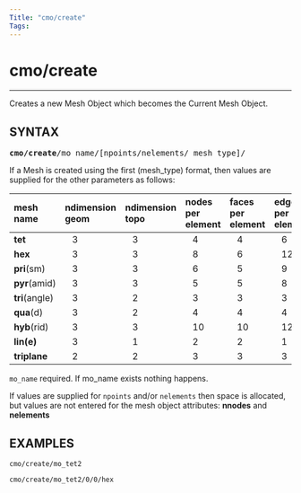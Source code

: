 ```yaml
---
Title: "cmo/create"
Tags:
---
```


# cmo/create

------

Creates a new Mesh Object which becomes the Current Mesh Object.

## SYNTAX

<pre>
<b>cmo/create</b>/mo_name/[npoints/nelements/ mesh_type]/
</pre>


If a Mesh is created using the first (mesh_type) format, then values are supplied for the other parameters as follows:
  
|  mesh name |  ndimension geom | ndimension topo  | nodes per element |  faces per element |  edges per element |
| :--- | :--- | :--- | :--- | :--- | :--- |
|  **tet** |  &nbsp;&nbsp;    3 |  &nbsp;&nbsp;      3 |   &nbsp;&nbsp;      4 |   &nbsp;&nbsp;     4 |    &nbsp;&nbsp;    6 |
|  **hex** |   &nbsp;&nbsp;   3 |  &nbsp;&nbsp;      3 |  &nbsp;&nbsp;       8 |   &nbsp;&nbsp;     6 |    &nbsp;&nbsp;    12 |
|  **pri**(sm) | &nbsp;&nbsp;  3      |  &nbsp;&nbsp; 3      | &nbsp;&nbsp;   6      | &nbsp;&nbsp;  5      |  &nbsp;&nbsp; 9 |
|  **pyr**(amid) | &nbsp;&nbsp;   3      | &nbsp;&nbsp;  3      | &nbsp;&nbsp;   5      | &nbsp;&nbsp;  5      |  &nbsp;&nbsp; 8 |
|  **tri**(angle) | &nbsp;&nbsp;  3      | &nbsp;&nbsp;  2      | &nbsp;&nbsp;   3      | &nbsp;&nbsp;  3      | &nbsp;&nbsp;  3 |
|  **qua**(d)   | &nbsp;&nbsp;   3 |  &nbsp;&nbsp;      2 |  &nbsp;&nbsp;       4 |   &nbsp;&nbsp;     4 |   &nbsp;&nbsp;     4 |
|  **hyb**(rid) | &nbsp;&nbsp; 3      | &nbsp;&nbsp;  3      | &nbsp;&nbsp;   10      | &nbsp;&nbsp; 10      | &nbsp;&nbsp; 12 |
| **lin(e)**    | &nbsp;&nbsp;   3 |   &nbsp;&nbsp;     1 |  &nbsp;&nbsp;       2 |   &nbsp;&nbsp;     2 |   &nbsp;&nbsp;     1 |
| **triplane** | &nbsp;&nbsp; 2      | &nbsp;&nbsp;  2      | &nbsp;&nbsp;   3      | &nbsp;&nbsp;  3  |  &nbsp;&nbsp;       3 |


`mo_name` required. If mo_name exists nothing happens.

If values are supplied for `npoints` and/or `nelements` then space is
allocated, but values are not entered for the mesh object attributes:
**nnodes** and **nelements**


## EXAMPLES

```
cmo/create/mo_tet2

cmo/create/mo_tet2/0/0/hex
```
